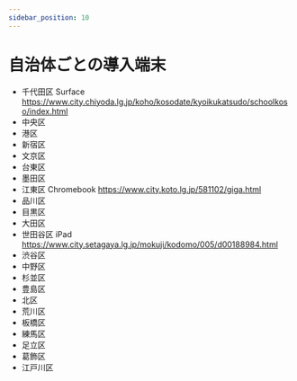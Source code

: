 ```yaml
---
sidebar_position: 10
---
```


# 自治体ごとの導入端末

- 千代田区 Surface https://www.city.chiyoda.lg.jp/koho/kosodate/kyoikukatsudo/schoolkoso/index.html
- 中央区
- 港区
- 新宿区
- 文京区
- 台東区
- 墨田区
- 江東区 Chromebook https://www.city.koto.lg.jp/581102/giga.html
- 品川区
- 目黒区
- 大田区
- 世田谷区 iPad https://www.city.setagaya.lg.jp/mokuji/kodomo/005/d00188984.html
- 渋谷区
- 中野区
- 杉並区
- 豊島区
- 北区
- 荒川区
- 板橋区
- 練馬区
- 足立区
- 葛飾区
- 江戸川区